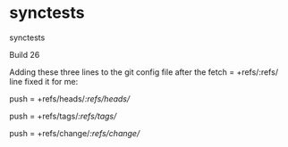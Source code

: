 # synctests
synctests

Build 26

Adding these three lines to the git config file after the fetch = +refs/:refs/ line fixed it for me:

push = +refs/heads/*:refs/heads/*

push = +refs/tags/*:refs/tags/*

push = +refs/change/*:refs/change/*
